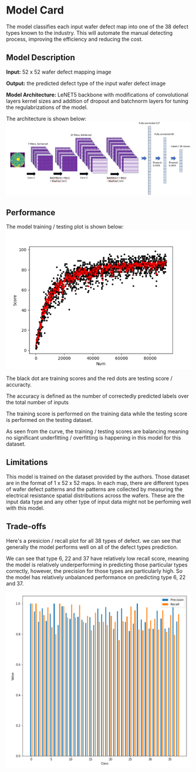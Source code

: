 # Model Card

The model classifies each input wafer defect map into one of the 38 defect types known to the industry. This will automate the manual detecting process, improving the efficiency and reducing the cost.

## Model Description

**Input:** 52 x 52 wafer defect mapping image 

**Output:** the predicted defect type of the input wafer defect image

**Model Architecture:** LeNET5 backbone with modifications of convolutional layers kernel sizes and addition of dropout and batchnorm layers for tuning the regulabrizations of the model. 

The architecture is shown below:
![image](./Fig_2.png)

## Performance

The model training / testing plot is shown below:
![image](./Figure_1.png)

The black dot are training scores and the red dots are testing score / accuracty.

The accuracy is defined as the number of correctedly predicted labels over the total number of inputs

The training score is performed on the training data while the testing score is performed on the testing dataset.

As seen from the curve, the training / testing scores are balancing meaning no significant underfitting / overfitting is happening in this model for this dataset.

## Limitations

This model is trained on the dataset provided by the authors. Those dataset are in the format of 1 x 52 x 52 maps. In each map, there are different types of wafer defect patterns and the patterns are collected by measuring the electrical resistance spatial distributions across the wafers. These are the input data type and any other type of input data might not be perfoming well with this model.

## Trade-offs


Here's a presicion / recall plot for all 38 types of defect. we can see that generally the model performs well on all of the defect types prediction. 

We can see that type 6, 22 and 37 have relatively low recall score, meaning the model is relatively underperforming in predicting those particular types correctly, however, the precision for those types are particularly high. So the model has relatively unbalanced performance on predicting type 6, 22 and 37.



![image](./score.png)
